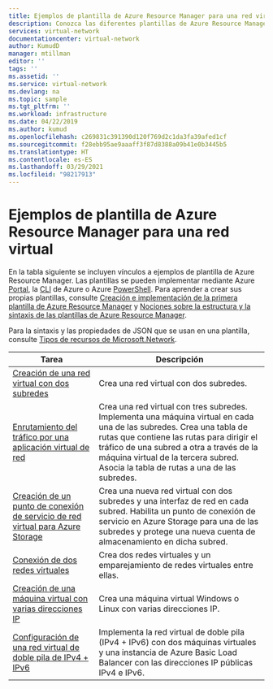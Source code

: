 ```yaml
---
title: Ejemplos de plantilla de Azure Resource Manager para una red virtual | Microsoft Docs
description: Conozca las diferentes plantillas de Azure Resource Manager disponibles con las que se pueden implementar redes virtuales de Azure.
services: virtual-network
documentationcenter: virtual-network
author: KumudD
manager: mtillman
editor: ''
tags: ''
ms.assetid: ''
ms.service: virtual-network
ms.devlang: na
ms.topic: sample
ms.tgt_pltfrm: ''
ms.workload: infrastructure
ms.date: 04/22/2019
ms.author: kumud
ms.openlocfilehash: c269831c391390d120f769d2c1da3fa39afed1cf
ms.sourcegitcommit: f28ebb95ae9aaaff3f87d8388a09b41e0b3445b5
ms.translationtype: HT
ms.contentlocale: es-ES
ms.lasthandoff: 03/29/2021
ms.locfileid: "98217913"
---
```

# <a name="azure-resource-manager-template-samples-for-virtual-network"></a>Ejemplos de plantilla de Azure Resource Manager para una red virtual

En la tabla siguiente se incluyen vínculos a ejemplos de plantilla de Azure Resource Manager. Las plantillas se pueden implementar mediante Azure [Portal](../azure-resource-manager/templates/deploy-portal.md?toc=%2fazure%2fvirtual-network%2ftoc.json), la [CLI](../azure-resource-manager/templates/deploy-cli.md?toc=%2fazure%2fvirtual-network%2ftoc.json) de Azure o Azure [PowerShell](../azure-resource-manager/templates/deploy-powershell.md?toc=%2fazure%2fvirtual-network%2ftoc.json). Para aprender a crear sus propias plantillas, consulte [Creación e implementación de la primera plantilla de Azure Resource Manager](../azure-resource-manager/templates/quickstart-create-templates-use-the-portal.md?toc=%2fazure%2fvirtual-network%2ftoc.json) y [Nociones sobre la estructura y la sintaxis de las plantillas de Azure Resource Manager](../azure-resource-manager/templates/template-syntax.md?toc=%2fazure%2fvirtual-network%2ftoc.json).

Para la sintaxis y las propiedades de JSON que se usan en una plantilla, consulte [Tipos de recursos de Microsoft.Network](/azure/templates/microsoft.network/allversions).


| Tarea | Descripción |
|----|----|
|[Creación de una red virtual con dos subredes](https://github.com/Azure/azure-quickstart-templates/tree/master/101-vnet-two-subnets)| Crea una red virtual con dos subredes.|
|[Enrutamiento del tráfico por una aplicación virtual de red](https://github.com/Azure/azure-quickstart-templates/tree/master/201-userdefined-routes-appliance)| Crea una red virtual con tres subredes. Implementa una máquina virtual en cada una de las subredes. Crea una tabla de rutas que contiene las rutas para dirigir el tráfico de una subred a otra a través de la máquina virtual de la tercera subred. Asocia la tabla de rutas a una de las subredes.|
|[Creación de un punto de conexión de servicio de red virtual para Azure Storage](https://github.com/Azure/azure-quickstart-templates/tree/master/201-vnet-2subnets-service-endpoints-storage-integration)|Crea una nueva red virtual con dos subredes y una interfaz de red en cada subred. Habilita un punto de conexión de servicio en Azure Storage para una de las subredes y protege una nueva cuenta de almacenamiento en dicha subred.|
|[Conexión de dos redes virtuales](https://github.com/Azure/azure-quickstart-templates/tree/master/201-vnet-to-vnet-peering)| Crea dos redes virtuales y un emparejamiento de redes virtuales entre ellas.|
|[Creación de una máquina virtual con varias direcciones IP](https://github.com/Azure/azure-quickstart-templates/tree/master/101-vm-multiple-ipconfig)| Crea una máquina virtual Windows o Linux con varias direcciones IP.|
|[Configuración de una red virtual de doble pila de IPv4 + IPv6](https://github.com/Azure/azure-quickstart-templates/tree/master/ipv6-in-vnet)|Implementa la red virtual de doble pila (IPv4 + IPv6) con dos máquinas virtuales y una instancia de Azure Basic Load Balancer con las direcciones IP públicas IPv4 e IPv6. |